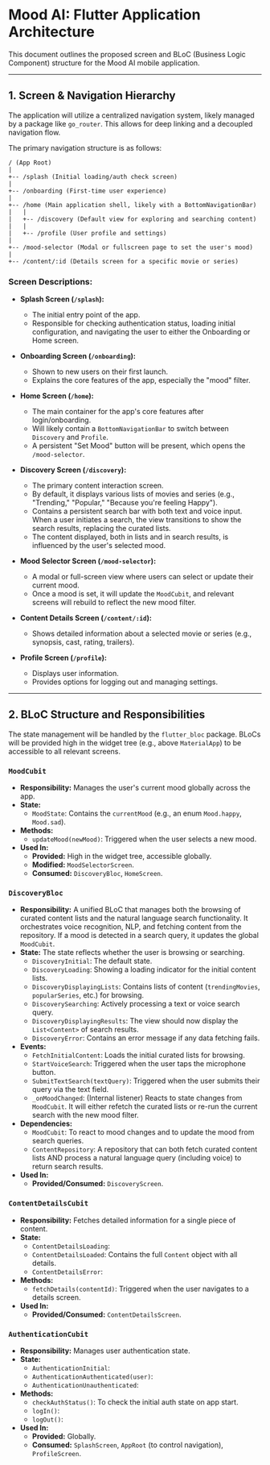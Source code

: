 # Mood AI: Flutter Application Architecture

This document outlines the proposed screen and BLoC (Business Logic Component) structure for the Mood AI mobile application.

---

## 1. Screen & Navigation Hierarchy

The application will utilize a centralized navigation system, likely managed by a package like `go_router`. This allows for deep linking and a decoupled navigation flow.

The primary navigation structure is as follows:

```
/ (App Root)
|
+-- /splash (Initial loading/auth check screen)
|
+-- /onboarding (First-time user experience)
|
+-- /home (Main application shell, likely with a BottomNavigationBar)
|   |
|   +-- /discovery (Default view for exploring and searching content)
|   |
|   +-- /profile (User profile and settings)
|
+-- /mood-selector (Modal or fullscreen page to set the user's mood)
|
+-- /content/:id (Details screen for a specific movie or series)

```

### Screen Descriptions:

*   **Splash Screen (`/splash`):**
    *   The initial entry point of the app.
    *   Responsible for checking authentication status, loading initial configuration, and navigating the user to either the Onboarding or Home screen.

*   **Onboarding Screen (`/onboarding`):**
    *   Shown to new users on their first launch.
    *   Explains the core features of the app, especially the "mood" filter.

*   **Home Screen (`/home`):**
    *   The main container for the app's core features after login/onboarding.
    *   Will likely contain a `BottomNavigationBar` to switch between `Discovery` and `Profile`.
    *   A persistent "Set Mood" button will be present, which opens the `/mood-selector`.

*   **Discovery Screen (`/discovery`):**
    *   The primary content interaction screen.
    *   By default, it displays various lists of movies and series (e.g., "Trending," "Popular," "Because you're feeling Happy").
    *   Contains a persistent search bar with both text and voice input. When a user initiates a search, the view transitions to show the search results, replacing the curated lists.
    *   The content displayed, both in lists and in search results, is influenced by the user's selected mood.

*   **Mood Selector Screen (`/mood-selector`):**
    *   A modal or full-screen view where users can select or update their current mood.
    *   Once a mood is set, it will update the `MoodCubit`, and relevant screens will rebuild to reflect the new mood filter.

*   **Content Details Screen (`/content/:id`):**
    *   Shows detailed information about a selected movie or series (e.g., synopsis, cast, rating, trailers).

*   **Profile Screen (`/profile`):**
    *   Displays user information.
    *   Provides options for logging out and managing settings.

---

## 2. BLoC Structure and Responsibilities

The state management will be handled by the `flutter_bloc` package. BLoCs will be provided high in the widget tree (e.g., above `MaterialApp`) to be accessible to all relevant screens.

### `MoodCubit`

*   **Responsibility:** Manages the user's current mood globally across the app.
*   **State:**
    *   `MoodState`: Contains the `currentMood` (e.g., an enum `Mood.happy`, `Mood.sad`).
*   **Methods:**
    *   `updateMood(newMood)`: Triggered when the user selects a new mood.
*   **Used In:**
    *   **Provided:** High in the widget tree, accessible globally.
    *   **Modified:** `MoodSelectorScreen`.
    *   **Consumed:** `DiscoveryBloc`, `HomeScreen`.

### `DiscoveryBloc`

*   **Responsibility:** A unified BLoC that manages both the browsing of curated content lists and the natural language search functionality. It orchestrates voice recognition, NLP, and fetching content from the repository. If a mood is detected in a search query, it updates the global `MoodCubit`.
*   **State:** The state reflects whether the user is browsing or searching.
    *   `DiscoveryInitial`: The default state.
    *   `DiscoveryLoading`: Showing a loading indicator for the initial content lists.
    *   `DiscoveryDisplayingLists`: Contains lists of content (`trendingMovies`, `popularSeries`, etc.) for browsing.
    *   `DiscoverySearching`: Actively processing a text or voice search query.
    *   `DiscoveryDisplayingResults`: The view should now display the `List<Content>` of search results.
    *   `DiscoveryError`: Contains an error message if any data fetching fails.
*   **Events:**
    *   `FetchInitialContent`: Loads the initial curated lists for browsing.
    *   `StartVoiceSearch`: Triggered when the user taps the microphone button.
    *   `SubmitTextSearch(textQuery)`: Triggered when the user submits their query via the text field.
    *   `_onMoodChanged`: (Internal listener) Reacts to state changes from `MoodCubit`. It will either refetch the curated lists or re-run the current search with the new mood filter.
*   **Dependencies:**
    *   `MoodCubit`: To react to mood changes and to update the mood from search queries.
    *   `ContentRepository`: A repository that can both fetch curated content lists AND process a natural language query (including voice) to return search results.
*   **Used In:**
    *   **Provided/Consumed:** `DiscoveryScreen`.

### `ContentDetailsCubit`

*   **Responsibility:** Fetches detailed information for a single piece of content.
*   **State:**
    *   `ContentDetailsLoading`:
    *   `ContentDetailsLoaded`: Contains the full `Content` object with all details.
    *   `ContentDetailsError`:
*   **Methods:**
    *   `fetchDetails(contentId)`: Triggered when the user navigates to a details screen.
*   **Used In:**
    *   **Provided/Consumed:** `ContentDetailsScreen`.

### `AuthenticationCubit`

*   **Responsibility:** Manages user authentication state.
*   **State:**
    *   `AuthenticationInitial`:
    *   `AuthenticationAuthenticated(user)`:
    *   `AuthenticationUnauthenticated`:
*   **Methods:**
    *   `checkAuthStatus()`: To check the initial auth state on app start.
    *   `logIn()`:
    *   `logOut()`:
*   **Used In:**
    *   **Provided:** Globally.
    *   **Consumed:** `SplashScreen`, `AppRoot` (to control navigation), `ProfileScreen`.

